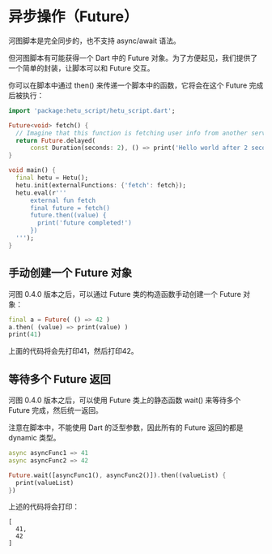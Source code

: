 # 异步操作（Future）

河图脚本是完全同步的，也不支持 async/await 语法。

但河图脚本有可能获得一个 Dart 中的 Future 对象。为了方便起见，我们提供了一个简单的封装，让脚本可以和 Future 交互。

你可以在脚本中通过 then() 来传递一个脚本中的函数，它将会在这个 Future 完成后被执行：

```dart
import 'package:hetu_script/hetu_script.dart';

Future<void> fetch() {
  // Imagine that this function is fetching user info from another service or database.
  return Future.delayed(
      const Duration(seconds: 2), () => print('Hello world after 2 seconds!'));
}

void main() {
  final hetu = Hetu();
  hetu.init(externalFunctions: {'fetch': fetch});
  hetu.eval(r'''
      external fun fetch
      final future = fetch()
      future.then((value) {
        print('future completed!')
      })
  ''');
}
```

## 手动创建一个 Future 对象

河图 0.4.0 版本之后，可以通过 Future 类的构造函数手动创建一个 Future 对象：

```dart
final a = Future( () => 42 )
a.then( (value) => print(value) )
print(41)
```

上面的代码将会先打印41，然后打印42。

## 等待多个 Future 返回

河图 0.4.0 版本之后，可以使用 Future 类上的静态函数 wait() 来等待多个 Future 完成，然后统一返回。

注意在脚本中，不能使用 Dart 的泛型参数，因此所有的 Future 返回的都是 dynamic 类型。

```dart
async asyncFunc1 => 41
async asyncFunc2 => 42

Future.wait([asyncFunc1(), asyncFunc2()]).then((valueList) {
  print(valueList)
})
```

上述的代码将会打印：

```
[
  41,
  42
]
```
